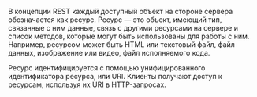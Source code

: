 В концепции REST каждый доступный объект на стороне сервера обозначается как ресурс. Ресурс — это объект, имеющий тип, связанные с ним данные, связь с другими ресурсами на сервере и список методов, которые могут быть использованы для работы с ним. Например, ресурсом может быть HTML или текстовый файл, файл данных, изображение или видео, файл исполняемого кода.

Ресурс идентифицируется с помощью унифицированного идентификатора ресурса, или URI. Клиенты получают доступ к ресурсам, используя их URI в HTTP-запросах.